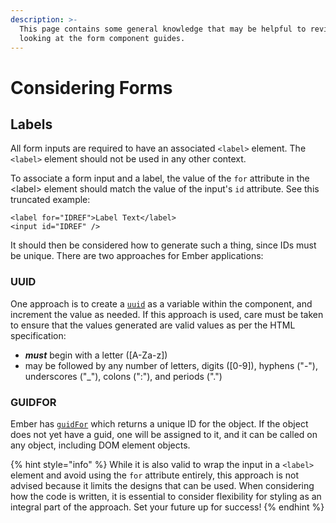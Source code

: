 ```yaml
---
description: >-
  This page contains some general knowledge that may be helpful to review before
  looking at the form component guides.
---
```


# Considering Forms

## Labels

All form inputs are required to have an associated `<label>` element. The `<label>` element should not be used in any other context.

To associate a form input and a label, the value of the `for` attribute in the &lt;label&gt; element should match the value of the input's `id` attribute. See this truncated example:

```markup
<label for="IDREF">Label Text</label>
<input id="IDREF" />
```

It should then be considered how to generate such a thing, since IDs must be unique. There are two approaches for Ember applications:

### UUID

One approach is to create a [`uuid`](https://en.wikipedia.org/wiki/Universally_unique_identifier) as a variable within the component, and increment the value as needed. If this approach is used, care must be taken to ensure that the values generated are valid values as per the HTML specification:

* _**must**_ begin with a letter \(\[A-Za-z\]\)
* may be followed by any number of letters, digits \(\[0-9\]\), hyphens \("-"\), underscores \("\_"\), colons \(":"\), and periods \("."\)

### GUIDFOR

Ember has [`guidFor`](https://api.emberjs.com/ember/release/functions/@ember%2Fobject%2Finternals/guidFor) which returns a unique ID for the object. If the object does not yet have a guid, one will be assigned to it, and it can be called on any object, including DOM element objects.

{% hint style="info" %}
While it is also valid to wrap the input in a `<label>` element and avoid using the `for` attribute entirely, this approach is not advised because it limits the designs that can be used. When considering how the code is written, it is essential to consider flexibility for styling as an integral part of the approach. Set your future up for success!
{% endhint %}
